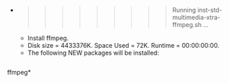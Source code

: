 * >>>>>>>>> Running inst-std-multimedia-xtra-ffmpeg.sh ...
  * Install ffmpeg.
  * Disk size = 4433376K. Space Used = 72K. Runtime = 00:00:00:00.
  * The following NEW packages will be installed:
  ```bash
ffmpeg*
  ```
